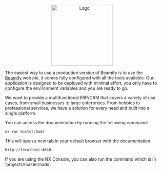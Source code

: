 <p align="center">
  <a href="http://nestjs.com/" target="blank"><img src="/assets/logo/icon.png" alt="Logo" width="200" height="200"></a>
</p>
<p align="center">

</p>

<p align="center"></p>

The easiest way to use a production version of Beamify is to use the [Beamify](https://beamify.me) website, it comes fully configured with all the tools available. Our application is designed
to be deployed with minimal effort, you only have to configure the environment variables and you are ready to go.

We want to provide a multifunctional ERP/CRM that covers a variety of use cases, from small businesses to large enterprises. From hobbies to professional services, we have a solution 
for every need and built into a single platform.

You can access the documentation by running the following command:

```bash
nx run master:hads
```
This will open a new tab in your default browser with the documentation.

```html
http://localhost:4040
```
 If you are using the NX Console, you can also run the command which is in 'projects/master/hads'.
